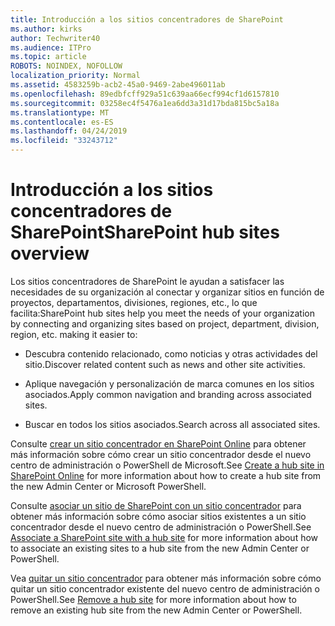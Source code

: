 ```yaml
---
title: Introducción a los sitios concentradores de SharePoint
ms.author: kirks
author: Techwriter40
ms.audience: ITPro
ms.topic: article
ROBOTS: NOINDEX, NOFOLLOW
localization_priority: Normal
ms.assetid: 4583259b-acb2-45a0-9469-2abe496011ab
ms.openlocfilehash: 89edbfcff929a51c639aa66ecf994cf1d6157810
ms.sourcegitcommit: 03258ec4f5476a1ea6dd3a31d17bda815bc5a18a
ms.translationtype: MT
ms.contentlocale: es-ES
ms.lasthandoff: 04/24/2019
ms.locfileid: "33243712"
---
```

# <a name="sharepoint-hub-sites-overview"></a><span data-ttu-id="6c662-102">Introducción a los sitios concentradores de SharePoint</span><span class="sxs-lookup"><span data-stu-id="6c662-102">SharePoint hub sites overview</span></span>

<span data-ttu-id="6c662-103">Los sitios concentradores de SharePoint le ayudan a satisfacer las necesidades de su organización al conectar y organizar sitios en función de proyectos, departamentos, divisiones, regiones, etc., lo que facilita:</span><span class="sxs-lookup"><span data-stu-id="6c662-103">SharePoint hub sites help you meet the needs of your organization by connecting and organizing sites based on project, department, division, region, etc. making it easier to:</span></span>

- <span data-ttu-id="6c662-104">Descubra contenido relacionado, como noticias y otras actividades del sitio.</span><span class="sxs-lookup"><span data-stu-id="6c662-104">Discover related content such as news and other site activities.</span></span>


- <span data-ttu-id="6c662-105">Aplique navegación y personalización de marca comunes en los sitios asociados.</span><span class="sxs-lookup"><span data-stu-id="6c662-105">Apply common navigation and branding across associated sites.</span></span>


- <span data-ttu-id="6c662-106">Buscar en todos los sitios asociados.</span><span class="sxs-lookup"><span data-stu-id="6c662-106">Search across all associated sites.</span></span>


<span data-ttu-id="6c662-107">Consulte [crear un sitio concentrador en SharePoint Online](https://docs.microsoft.com/en-us/sharepoint/create-hub-site) para obtener más información sobre cómo crear un sitio concentrador desde el nuevo centro de administración o PowerShell de Microsoft.</span><span class="sxs-lookup"><span data-stu-id="6c662-107">See [Create a hub site in SharePoint Online](https://docs.microsoft.com/en-us/sharepoint/create-hub-site) for more information about how to create a hub site from the new Admin Center or Microsoft PowerShell.</span></span> 

<span data-ttu-id="6c662-108">Consulte [asociar un sitio de SharePoint con un sitio concentrador](https://support.office.com/en-us/article/associate-a-sharepoint-site-with-a-hub-site-ae0009fd-af04-4d3d-917d-88edb43efc05) para obtener más información sobre cómo asociar sitios existentes a un sitio concentrador desde el nuevo centro de administración o PowerShell.</span><span class="sxs-lookup"><span data-stu-id="6c662-108">See [Associate a SharePoint site with a hub site](https://support.office.com/en-us/article/associate-a-sharepoint-site-with-a-hub-site-ae0009fd-af04-4d3d-917d-88edb43efc05) for more information about how to associate an existing sites to a hub site from the new Admin Center or PowerShell.</span></span>  

<span data-ttu-id="6c662-109">Vea [quitar un sitio concentrador](https://docs.microsoft.com/en-us/sharepoint/remove-hub-site) para obtener más información sobre cómo quitar un sitio concentrador existente del nuevo centro de administración o PowerShell.</span><span class="sxs-lookup"><span data-stu-id="6c662-109">See [Remove a hub site](https://docs.microsoft.com/en-us/sharepoint/remove-hub-site) for more information about how to remove an existing hub site from the new Admin Center or PowerShell.</span></span> 
